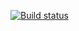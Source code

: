 [![Build status](https://ci.appveyor.com/api/projects/status/au3rb03qs1nlt69n?svg=true)](https://ci.appveyor.com/project/olganma/pageobjects)
